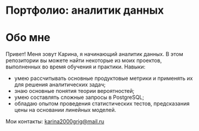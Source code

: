 # Портфолио: аналитик данных
# Обо мне
Привет! Меня зовут Карина, я начинающий аналитик данных. В этом репозитории вы можете найти некоторые из моих проектов, выполненных во время обучения и практики. 
Навыки:
- умею рассчитывать основные продуктовые метрики и применять их для решения аналитических задач;
- знаю основные понятия теории вероятностей;
- умею составлять сложные запросы в PostgreSQL;
- обладаю опытом проведения статистических тестов, предсказания цены на основании линейных моделей.

Мои контакты: karina2000grig@mail.ru
